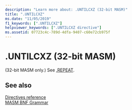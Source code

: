 ```yaml
---
description: "Learn more about: .UNTILCXZ (32-bit MASM)"
title: ".UNTILCXZ"
ms.date: "11/05/2019"
f1_keywords: [".UNTILCXZ"]
helpviewer_keywords: [".UNTILCXZ directive"]
ms.assetid: 07723c4c-789d-4dfa-9407-c60e72cb975f
---
```

# .UNTILCXZ (32-bit MASM)

(32-bit MASM only.) See [.REPEAT](dot-repeat.md).

## See also

[Directives reference](directives-reference.md)\
[MASM BNF Grammar](masm-bnf-grammar.md)
